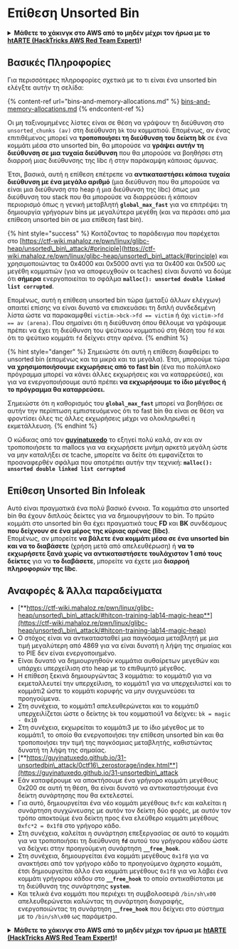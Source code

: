 # Επίθεση Unsorted Bin

<details>

<summary><strong>Μάθετε το χάκινγκ στο AWS από το μηδέν μέχρι τον ήρωα με το</strong> <a href="https://training.hacktricks.xyz/courses/arte"><strong>htARTE (HackTricks AWS Red Team Expert)</strong></a><strong>!</strong></summary>

Άλλοι τρόποι υποστήριξης του HackTricks:

* Αν θέλετε να δείτε την **εταιρεία σας διαφημισμένη στο HackTricks** ή να **κατεβάσετε το HackTricks σε μορφή PDF** ελέγξτε τα [**ΣΧΕΔΙΑ ΣΥΝΔΡΟΜΗΣ**](https://github.com/sponsors/carlospolop)!
* Αποκτήστε το [**επίσημο PEASS & HackTricks swag**](https://peass.creator-spring.com)
* Ανακαλύψτε την [**Οικογένεια PEASS**](https://opensea.io/collection/the-peass-family), τη συλλογή μας από αποκλειστικά [**NFTs**](https://opensea.io/collection/the-peass-family)
* **Εγγραφείτε** στην 💬 [**ομάδα Discord**](https://discord.gg/hRep4RUj7f) ή στην [**ομάδα τηλεγραφήματος**](https://t.me/peass) ή **ακολουθήστε** μας στο **Twitter** 🐦 [**@hacktricks\_live**](https://twitter.com/hacktricks\_live)**.**
* **Μοιραστείτε τα χάκινγκ κόλπα σας υποβάλλοντας PRs** στα αποθετήρια του [**HackTricks**](https://github.com/carlospolop/hacktricks) και του [**HackTricks Cloud**](https://github.com/carlospolop/hacktricks-cloud) στο GitHub.

</details>

## Βασικές Πληροφορίες

Για περισσότερες πληροφορίες σχετικά με το τι είναι ένα unsorted bin ελέγξτε αυτήν τη σελίδα:

{% content-ref url="bins-and-memory-allocations.md" %}
[bins-and-memory-allocations.md](bins-and-memory-allocations.md)
{% endcontent-ref %}

Οι μη ταξινομημένες λίστες είναι σε θέση να γράψουν τη διεύθυνση στο `unsorted_chunks (av)` στη διεύθυνση `bk` του κομματιού. Επομένως, αν ένας επιτιθέμενος μπορεί να **τροποποιήσει τη διεύθυνση του δείκτη bk** σε ένα κομμάτι μέσα στο unsorted bin, θα μπορούσε να **γράψει αυτήν τη διεύθυνση σε μια τυχαία διεύθυνση** που θα μπορούσε να βοηθήσει στη διαρροή μιας διεύθυνσης της libc ή στην παράκαμψη κάποιας άμυνας.

Έτσι, βασικά, αυτή η επίθεση επέτρεπε να **αντικαταστήσει κάποια τυχαία διεύθυνση με ένα μεγάλο αριθμό** (μια διεύθυνση που θα μπορούσε να είναι μια διεύθυνση στο heap ή μια διεύθυνση της libc) όπως μια διεύθυνση του stack που θα μπορούσε να διαρρεύσει ή κάποιον περιορισμό όπως η γενική μεταβλητή **`global_max_fast`** για να επιτρέψει τη δημιουργία γρήγορων bins με μεγαλύτερα μεγέθη (και να περάσει από μια επίθεση unsorted bin σε μια επίθεση fast bin).

{% hint style="success" %}
Κοιτάζοντας το παράδειγμα που παρέχεται στο [https://ctf-wiki.mahaloz.re/pwn/linux/glibc-heap/unsorted\_bin\_attack/#principle](https://ctf-wiki.mahaloz.re/pwn/linux/glibc-heap/unsorted\_bin\_attack/#principle) και χρησιμοποιώντας τα 0x4000 και 0x5000 αντί για τα 0x400 και 0x500 ως μεγέθη κομματιών (για να αποφευχθούν οι tcaches) είναι δυνατό να δούμε ότι **σήμερα** ενεργοποιείται το σφάλμα **`malloc(): unsorted double linked list corrupted`**.

Επομένως, αυτή η επίθεση unsorted bin τώρα (μεταξύ άλλων ελέγχων) απαιτεί επίσης να είναι δυνατό να επισκευάσει τη διπλή συνδεδεμένη λίστα ώστε να παρακαμφθεί `victim->bck->fd == victim` ή όχι `victim->fd == av (arena)`. Που σημαίνει ότι η διεύθυνση όπου θέλουμε να γράψουμε πρέπει να έχει τη διεύθυνση του ψεύτικου κομματιού στη θέση του `fd` και ότι το ψεύτικο κομμάτι `fd` δείχνει στην αρένα.
{% endhint %}

{% hint style="danger" %}
Σημειώστε ότι αυτή η επίθεση διαφθείρει το unsorted bin (επομένως και τα μικρά και τα μεγάλα). Έτσι, μπορούμε τώρα **να χρησιμοποιήσουμε εκχωρήσεις από το fast bin** (ένα πιο πολύπλοκο πρόγραμμα μπορεί να κάνει άλλες εκχωρήσεις και να καταρρεύσει), και για να ενεργοποιήσουμε αυτό πρέπει **να εκχωρήσουμε το ίδιο μέγεθος ή το πρόγραμμα θα καταρρεύσει.**

Σημειώστε ότι η καθορισμός του **`global_max_fast`** μπορεί να βοηθήσει σε αυτήν την περίπτωση εμπιστευόμενος ότι το fast bin θα είναι σε θέση να φροντίσει όλες τις άλλες εκχωρήσεις μέχρι να ολοκληρωθεί η εκμετάλλευση.
{% endhint %}

Ο κώδικας από τον [**guyinatuxedo**](https://guyinatuxedo.github.io/31-unsortedbin\_attack/unsorted\_explanation/index.html) το εξηγεί πολύ καλά, αν και αν τροποποιήσετε τα mallocs για να εκχωρήσετε μνήμη αρκετά μεγάλη ώστε να μην καταλήξει σε tcache, μπορείτε να δείτε ότι εμφανίζεται το προαναφερθέν σφάλμα που αποτρέπει αυτήν την τεχνική: **`malloc(): unsorted double linked list corrupted`**

## Επίθεση Unsorted Bin Infoleak

Αυτό είναι πραγματικά ένα πολύ βασικό έννοια. Τα κομμάτια στο unsorted bin θα έχουν διπλούς δείκτες για να δημιουργήσουν το bin. Το πρώτο κομμάτι στο unsorted bin θα έχει πραγματικά τους **FD** και **BK** συνδέσμους **που δείχνουν σε ένα μέρος της κύριας αρένας (libc)**.\
Επομένως, αν μπορείτε **να βάλετε ένα κομμάτι μέσα σε ένα unsorted bin και να το διαβάσετε** (χρήση μετά από απελευθέρωση) ή **να το εκχωρήσετε ξανά χωρίς να αντικαταστήσετε τουλάχιστον 1 από τους δείκτες** για να **το διαβάσετε**, μπορείτε να έχετε μια **διαρροή πληροφοριών της libc**.

## Αναφορές & Άλλα παραδείγματα

* [**https://ctf-wiki.mahaloz.re/pwn/linux/glibc-heap/unsorted\_bin\_attack/#hitcon-training-lab14-magic-heap**](https://ctf-wiki.mahaloz.re/pwn/linux/glibc-heap/unsorted\_bin\_attack/#hitcon-training-lab14-magic-heap)
* Ο στόχος είναι να αντικατασταθεί μια παγκόσμια μεταβλητή με μια τιμή μεγαλύτερη από 4869 για να είναι δυνατή η λήψη της σημαίας και το PIE δεν είναι ενεργοποιημένο.
* Είναι δυνατό να δημιουργηθούν κομμάτια αυθαίρετων μεγεθών και υπάρχει υπερχείλιση στο heap με το επιθυμητό μέγεθος.
* Η επίθεση ξεκινά δημιουργώντας 3 κομμάτια: το κομμάτι0 για να εκμεταλλευτεί την υπερχείλιση, το κομμάτι1 για να υπερχειλιστεί και το κομμάτι2 ώστε το κομμάτι κορυφής να μην συγχωνεύσει τα προηγούμενα.
* Στη συνέχεια, το κομμάτι1 απελευθερώνεται και το κομμάτι0 υπερχειλίζεται ώστε ο δείκτης `bk` του κομματιού1 να δείχνει: `bk = magic - 0x10`
* Στη συνέχεια, εκχωρείται το κομμάτι3 με το ίδιο μέγεθος με το κομμάτι1, το οποίο θα ενεργοποιήσει την επίθεση unsorted bin και θα τροποποιήσει την τιμή της παγκόσμιας μεταβλητής, καθιστώντας δυνατή τη λήψη της σημαίας.
* [**https://guyinatuxedo.github.io/31-unsortedbin\_attack/0ctf16\_zerostorage/index.html**](https://guyinatuxedo.github.io/31-unsortedbin\_attack
* Εάν καταφέρουμε να αποκτήσουμε ένα γρήγορο κομμάτι μεγέθους 0x200 σε αυτή τη θέση, θα είναι δυνατό να αντικαταστήσουμε ένα δείκτη συνάρτησης που θα εκτελεστεί.
* Για αυτό, δημιουργείται ένα νέο κομμάτι μεγέθους `0xfc` και καλείται η συνάρτηση συγχώνευσης με αυτόν τον δείκτη δύο φορές, με αυτόν τον τρόπο αποκτούμε ένα δείκτη προς ένα ελεύθερο κομμάτι μεγέθους `0xfc*2 = 0x1f8` στο γρήγορο κάδο.
* Στη συνέχεια, καλείται η συνάρτηση επεξεργασίας σε αυτό το κομμάτι για να τροποποιήσει τη διεύθυνση **`fd`** αυτού του γρήγορου κάδου ώστε να δείχνει στην προηγούμενη συνάρτηση **`__free_hook`**.
* Στη συνέχεια, δημιουργείται ένα κομμάτι μεγέθους `0x1f8` για να ανακτήσει από τον γρήγορο κάδο το προηγούμενο άχρηστο κομμάτι, έτσι δημιουργείται άλλο ένα κομμάτι μεγέθους `0x1f8` για να λάβει ένα κομμάτι γρήγορου κάδου στο **`__free_hook`** το οποίο αντικαθίσταται με τη διεύθυνση της συνάρτησης **`system`**.
* Και τελικά ένα κομμάτι που περιέχει τη συμβολοσειρά `/bin/sh\x00` απελευθερώνεται καλώντας τη συνάρτηση διαγραφής, ενεργοποιώντας τη συνάρτηση **`__free_hook`** που δείχνει στο σύστημα με το `/bin/sh\x00` ως παράμετρο.

<details>

<summary><strong>Μάθετε το χάκινγκ στο AWS από το μηδέν μέχρι τον ήρωα με</strong> <a href="https://training.hacktricks.xyz/courses/arte"><strong>htARTE (HackTricks AWS Red Team Expert)</strong></a><strong>!</strong></summary>

Άλλοι τρόποι υποστήριξης του HackTricks:

* Εάν θέλετε να δείτε την **εταιρεία σας διαφημισμένη στο HackTricks** ή να **κατεβάσετε το HackTricks σε μορφή PDF** ελέγξτε τα [**ΣΧΕΔΙΑ ΣΥΝΔΡΟΜΗΣ**](https://github.com/sponsors/carlospolop)!
* Αποκτήστε το [**επίσημο PEASS & HackTricks swag**](https://peass.creator-spring.com)
* Ανακαλύψτε [**την Οικογένεια PEASS**](https://opensea.io/collection/the-peass-family), τη συλλογή μας από αποκλειστικά [**NFTs**](https://opensea.io/collection/the-peass-family)
* **Εγγραφείτε στη** 💬 [**ομάδα Discord**](https://discord.gg/hRep4RUj7f) ή στη [**ομάδα τηλεγραφήματος**](https://t.me/peass) ή **ακολουθήστε** μας στο **Twitter** 🐦 [**@hacktricks\_live**](https://twitter.com/hacktricks\_live)**.**
* **Μοιραστείτε τα χάκινγκ κόλπα σας υποβάλλοντας PRs στα** [**HackTricks**](https://github.com/carlospolop/hacktricks) και [**HackTricks Cloud**](https://github.com/carlospolop/hacktricks-cloud) αποθετήρια του github.

</details>
